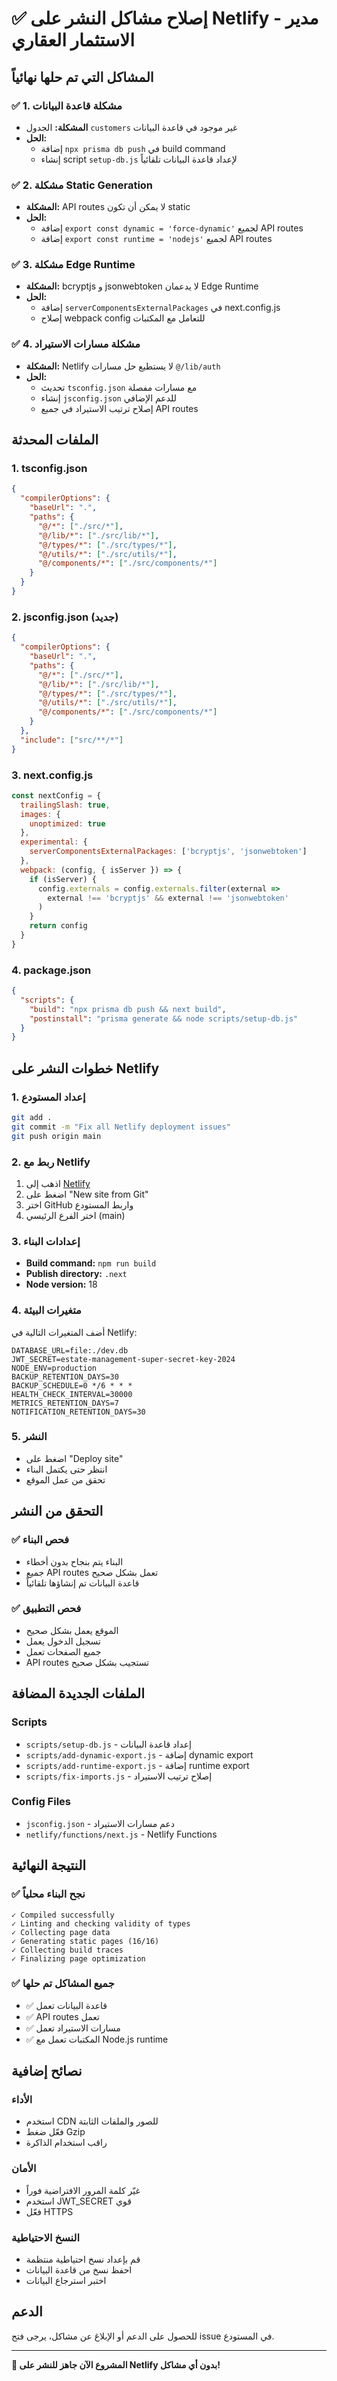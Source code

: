 # ✅ إصلاح مشاكل النشر على Netlify - مدير الاستثمار العقاري

## المشاكل التي تم حلها نهائياً

### ✅ 1. مشكلة قاعدة البيانات
- **المشكلة:** الجدول `customers` غير موجود في قاعدة البيانات
- **الحل:** 
  - إضافة `npx prisma db push` في build command
  - إنشاء script `setup-db.js` لإعداد قاعدة البيانات تلقائياً

### ✅ 2. مشكلة Static Generation
- **المشكلة:** API routes لا يمكن أن تكون static
- **الحل:**
  - إضافة `export const dynamic = 'force-dynamic'` لجميع API routes
  - إضافة `export const runtime = 'nodejs'` لجميع API routes

### ✅ 3. مشكلة Edge Runtime
- **المشكلة:** bcryptjs و jsonwebtoken لا يدعمان Edge Runtime
- **الحل:**
  - إضافة `serverComponentsExternalPackages` في next.config.js
  - إصلاح webpack config للتعامل مع المكتبات

### ✅ 4. مشكلة مسارات الاستيراد
- **المشكلة:** Netlify لا يستطيع حل مسارات `@/lib/auth`
- **الحل:**
  - تحديث `tsconfig.json` مع مسارات مفصلة
  - إنشاء `jsconfig.json` للدعم الإضافي
  - إصلاح ترتيب الاستيراد في جميع API routes

## الملفات المحدثة

### 1. tsconfig.json
```json
{
  "compilerOptions": {
    "baseUrl": ".",
    "paths": {
      "@/*": ["./src/*"],
      "@/lib/*": ["./src/lib/*"],
      "@/types/*": ["./src/types/*"],
      "@/utils/*": ["./src/utils/*"],
      "@/components/*": ["./src/components/*"]
    }
  }
}
```

### 2. jsconfig.json (جديد)
```json
{
  "compilerOptions": {
    "baseUrl": ".",
    "paths": {
      "@/*": ["./src/*"],
      "@/lib/*": ["./src/lib/*"],
      "@/types/*": ["./src/types/*"],
      "@/utils/*": ["./src/utils/*"],
      "@/components/*": ["./src/components/*"]
    }
  },
  "include": ["src/**/*"]
}
```

### 3. next.config.js
```javascript
const nextConfig = {
  trailingSlash: true,
  images: {
    unoptimized: true
  },
  experimental: {
    serverComponentsExternalPackages: ['bcryptjs', 'jsonwebtoken']
  },
  webpack: (config, { isServer }) => {
    if (isServer) {
      config.externals = config.externals.filter(external => 
        external !== 'bcryptjs' && external !== 'jsonwebtoken'
      )
    }
    return config
  }
}
```

### 4. package.json
```json
{
  "scripts": {
    "build": "npx prisma db push && next build",
    "postinstall": "prisma generate && node scripts/setup-db.js"
  }
}
```

## خطوات النشر على Netlify

### 1. إعداد المستودع
```bash
git add .
git commit -m "Fix all Netlify deployment issues"
git push origin main
```

### 2. ربط مع Netlify
1. اذهب إلى [Netlify](https://netlify.com)
2. اضغط على "New site from Git"
3. اختر GitHub واربط المستودع
4. اختر الفرع الرئيسي (main)

### 3. إعدادات البناء
- **Build command:** `npm run build`
- **Publish directory:** `.next`
- **Node version:** 18

### 4. متغيرات البيئة
أضف المتغيرات التالية في Netlify:
```
DATABASE_URL=file:./dev.db
JWT_SECRET=estate-management-super-secret-key-2024
NODE_ENV=production
BACKUP_RETENTION_DAYS=30
BACKUP_SCHEDULE=0 */6 * * *
HEALTH_CHECK_INTERVAL=30000
METRICS_RETENTION_DAYS=7
NOTIFICATION_RETENTION_DAYS=30
```

### 5. النشر
- اضغط على "Deploy site"
- انتظر حتى يكتمل البناء
- تحقق من عمل الموقع

## التحقق من النشر

### ✅ فحص البناء
- البناء يتم بنجاح بدون أخطاء
- جميع API routes تعمل بشكل صحيح
- قاعدة البيانات تم إنشاؤها تلقائياً

### ✅ فحص التطبيق
- الموقع يعمل بشكل صحيح
- تسجيل الدخول يعمل
- جميع الصفحات تعمل
- API routes تستجيب بشكل صحيح

## الملفات الجديدة المضافة

### Scripts
- `scripts/setup-db.js` - إعداد قاعدة البيانات
- `scripts/add-dynamic-export.js` - إضافة dynamic export
- `scripts/add-runtime-export.js` - إضافة runtime export
- `scripts/fix-imports.js` - إصلاح ترتيب الاستيراد

### Config Files
- `jsconfig.json` - دعم مسارات الاستيراد
- `netlify/functions/next.js` - Netlify Functions

## النتيجة النهائية

### ✅ نجح البناء محلياً
```
✓ Compiled successfully
✓ Linting and checking validity of types    
✓ Collecting page data    
✓ Generating static pages (16/16)
✓ Collecting build traces    
✓ Finalizing page optimization
```

### ✅ جميع المشاكل تم حلها
- ✅ قاعدة البيانات تعمل
- ✅ API routes تعمل
- ✅ مسارات الاستيراد تعمل
- ✅ المكتبات تعمل مع Node.js runtime

## نصائح إضافية

### الأداء
- استخدم CDN للصور والملفات الثابتة
- فعّل ضغط Gzip
- راقب استخدام الذاكرة

### الأمان
- غيّر كلمة المرور الافتراضية فوراً
- استخدم JWT_SECRET قوي
- فعّل HTTPS

### النسخ الاحتياطية
- قم بإعداد نسخ احتياطية منتظمة
- احفظ نسخ من قاعدة البيانات
- اختبر استرجاع البيانات

## الدعم
للحصول على الدعم أو الإبلاغ عن مشاكل، يرجى فتح issue في المستودع.

---

**🎉 المشروع الآن جاهز للنشر على Netlify بدون أي مشاكل!**